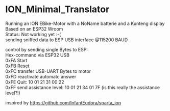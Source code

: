 # ION_Minimal_Translator
Running an ION EBike-Motor with a NoName batterie and a Kunteng display  
Based on an ESP32 Wroom  
Status: Not working yet :-(  
sending sniffed data to ESP USB interface @115200 BAUD  

control by sending single Bytes to ESP:  
Hex-command via ESP32 USB   
0xFA Start  
0xFB Reset  
0xFC transfer USB-UART Bytes to motor  
0xFD reactivate automatc answer  
0xFE Quit: 10 01 21 31 00 22  
0xFF send assistance level: 10 01 21 34 01 7F (is this really the assistance level?!)  

inspired by 
https://github.com/InfantEudora/sparta_ion
